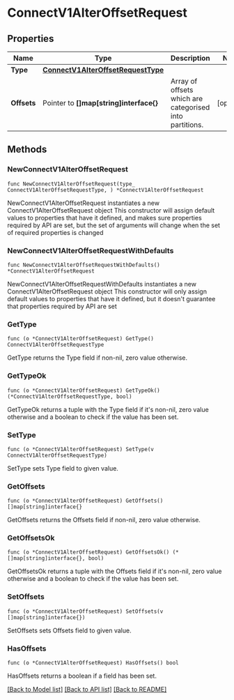 # ConnectV1AlterOffsetRequest

## Properties

Name | Type | Description | Notes
------------ | ------------- | ------------- | -------------
**Type** | [**ConnectV1AlterOffsetRequestType**](ConnectV1AlterOffsetRequestType.md) |  | 
**Offsets** | Pointer to **[]map[string]interface{}** | Array of offsets which are categorised into partitions. | [optional] 

## Methods

### NewConnectV1AlterOffsetRequest

`func NewConnectV1AlterOffsetRequest(type_ ConnectV1AlterOffsetRequestType, ) *ConnectV1AlterOffsetRequest`

NewConnectV1AlterOffsetRequest instantiates a new ConnectV1AlterOffsetRequest object
This constructor will assign default values to properties that have it defined,
and makes sure properties required by API are set, but the set of arguments
will change when the set of required properties is changed

### NewConnectV1AlterOffsetRequestWithDefaults

`func NewConnectV1AlterOffsetRequestWithDefaults() *ConnectV1AlterOffsetRequest`

NewConnectV1AlterOffsetRequestWithDefaults instantiates a new ConnectV1AlterOffsetRequest object
This constructor will only assign default values to properties that have it defined,
but it doesn't guarantee that properties required by API are set

### GetType

`func (o *ConnectV1AlterOffsetRequest) GetType() ConnectV1AlterOffsetRequestType`

GetType returns the Type field if non-nil, zero value otherwise.

### GetTypeOk

`func (o *ConnectV1AlterOffsetRequest) GetTypeOk() (*ConnectV1AlterOffsetRequestType, bool)`

GetTypeOk returns a tuple with the Type field if it's non-nil, zero value otherwise
and a boolean to check if the value has been set.

### SetType

`func (o *ConnectV1AlterOffsetRequest) SetType(v ConnectV1AlterOffsetRequestType)`

SetType sets Type field to given value.


### GetOffsets

`func (o *ConnectV1AlterOffsetRequest) GetOffsets() []map[string]interface{}`

GetOffsets returns the Offsets field if non-nil, zero value otherwise.

### GetOffsetsOk

`func (o *ConnectV1AlterOffsetRequest) GetOffsetsOk() (*[]map[string]interface{}, bool)`

GetOffsetsOk returns a tuple with the Offsets field if it's non-nil, zero value otherwise
and a boolean to check if the value has been set.

### SetOffsets

`func (o *ConnectV1AlterOffsetRequest) SetOffsets(v []map[string]interface{})`

SetOffsets sets Offsets field to given value.

### HasOffsets

`func (o *ConnectV1AlterOffsetRequest) HasOffsets() bool`

HasOffsets returns a boolean if a field has been set.


[[Back to Model list]](../README.md#documentation-for-models) [[Back to API list]](../README.md#documentation-for-api-endpoints) [[Back to README]](../README.md)


